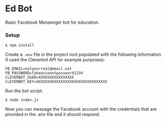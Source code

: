 # Ed Bot
Basic Facebook Messenger bot for education.

### Setup
```
$ npm install
```
Create a ```.env``` file in the project root populated with the following information (I used the Cleverbot API for example purposes):
```
FB_EMAIL=notyourreal@email.ext
FB_PASSWORD=fakeaccountpassword1234
CLEVERBOT_USER=XXXXXXXXXXXXXXXX
CLEVERBOT_KEY=XXXXXXXXXXXXXXXXXXXXXXXXXXXXXXXX
```
Run the bot script:
```
$ node index.js
```
Now you can message the Facebook account with the credentials that are provided in the .env file and it should respond.
